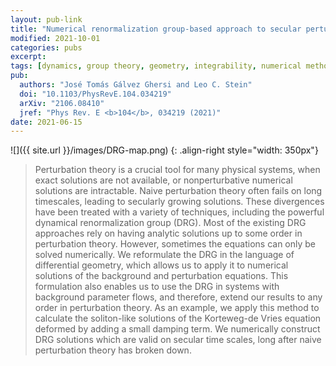 ```yaml
---
layout: pub-link
title: "Numerical renormalization group-based approach to secular perturbation theory"
modified: 2021-10-01
categories: pubs
excerpt:
tags: [dynamics, group theory, geometry, integrability, numerical methods, perturbation theory, renormalization]
pub:
  authors: "José Tomás Gálvez Ghersi and Leo C. Stein"
  doi: "10.1103/PhysRevE.104.034219"
  arXiv: "2106.08410"
  jref: "Phys Rev. E <b>104</b>, 034219 (2021)"
date: 2021-06-15
---
```


![]({{ site.url }}/images/DRG-map.png)
{: .align-right style="width: 350px"}
> Perturbation theory is a crucial tool for many physical systems,
> when exact solutions are not available, or nonperturbative numerical
> solutions are intractable. Naive perturbation theory often fails on
> long timescales, leading to secularly growing solutions. These
> divergences have been treated with a variety of techniques,
> including the powerful dynamical renormalization group (DRG). Most
> of the existing DRG approaches rely on having analytic solutions up
> to some order in perturbation theory. However, sometimes the
> equations can only be solved numerically. We reformulate the DRG in
> the language of differential geometry, which allows us to apply it
> to numerical solutions of the background and perturbation
> equations. This formulation also enables us to use the DRG in
> systems with background parameter flows, and therefore, extend our
> results to any order in perturbation theory. As an example, we apply
> this method to calculate the soliton-like solutions of the
> Korteweg-de Vries equation deformed by adding a small damping
> term. We numerically construct DRG solutions which are valid on
> secular time scales, long after naive perturbation theory has broken
> down.
